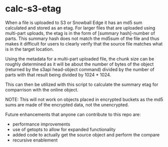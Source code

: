 # calc-s3-etag
When a file is uploaded to S3 or Snowball Edge it has an md5 sum calculated and stored as an etag.  For larger files that are uploaded using multi-part uploads, the etag is in the form of [summary hash]-number of parts.  This summary hash does not match the md5sum of the file and thus makes it difficult for users to clearly verify that the source file matches what is in the target location.  

Using the metadata for a multi-part uploaded file, the chunk size can be roughly determined as it will be about the number of bytes of the object (returned by the s3api head-object command) divided by the number of parts with that result being divided by 1024 * 1024.  

This can then be utilized with this script to calculate the summary etag for comparrison with the online object. 

NOTE: This will not work on objects placed in encrypted buckets as the md5 sums are made of the encrypted data, not the unencrypted.

Future enhancements that anyone can contribute to this repo are:
- performance improvements
- use of getopts to allow for expanded functionality
- added code to actually get the source object and perform the compare
- recursive enablement

